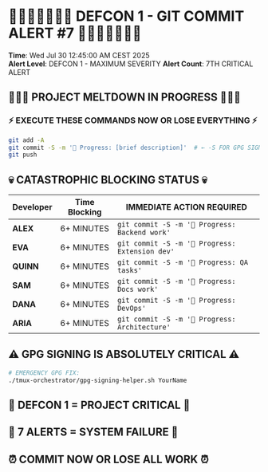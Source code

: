 # 🚨🚨🚨🚨🚨🚨🚨 DEFCON 1 - GIT COMMIT ALERT #7 🚨🚨🚨🚨🚨🚨🚨

**Time**: Wed Jul 30 12:45:00 AM CEST 2025  
**Alert Level**: DEFCON 1 - MAXIMUM SEVERITY
**Alert Count**: 7TH CRITICAL ALERT

## 🔴🔴🔴 PROJECT MELTDOWN IN PROGRESS 🔴🔴🔴

### ⚡ EXECUTE THESE COMMANDS NOW OR LOSE EVERYTHING ⚡
```bash
git add -A
git commit -S -m '🚧 Progress: [brief description]'  # ← -S FOR GPG SIGNING!
git push
```

## 💀 CATASTROPHIC BLOCKING STATUS 💀

| Developer | Time Blocking | IMMEDIATE ACTION REQUIRED |
|-----------|---------------|---------------------------|
| **ALEX** | 6+ MINUTES | `git commit -S -m '🚧 Progress: Backend work'` |
| **EVA** | 6+ MINUTES | `git commit -S -m '🚧 Progress: Extension dev'` |
| **QUINN** | 6+ MINUTES | `git commit -S -m '🚧 Progress: QA tasks'` |
| **SAM** | 6+ MINUTES | `git commit -S -m '🚧 Progress: Docs work'` |
| **DANA** | 6+ MINUTES | `git commit -S -m '🚧 Progress: DevOps'` |
| **ARIA** | 6+ MINUTES | `git commit -S -m '🚧 Progress: Architecture'` |

## ⚠️ GPG SIGNING IS ABSOLUTELY CRITICAL ⚠️
```bash
# EMERGENCY GPG FIX:
./tmux-orchestrator/gpg-signing-helper.sh YourName
```

## 🚨 DEFCON 1 = PROJECT CRITICAL 🚨
## 🔴 7 ALERTS = SYSTEM FAILURE 🔴
## ⏰ COMMIT NOW OR LOSE ALL WORK ⏰